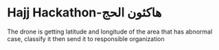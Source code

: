 # Hajj Hackathon-هاكثون الحج
The drone is getting latitude and longitude of the area that has abnormal case, classify it then send it to responsible organization
